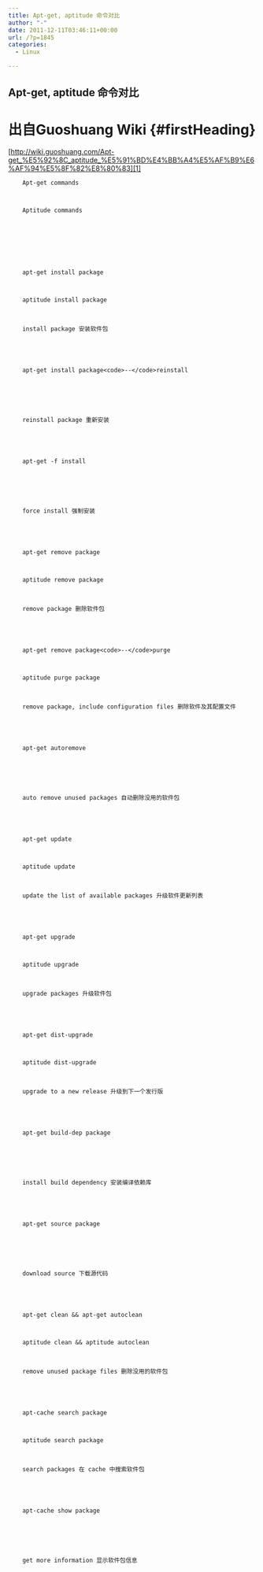```yaml
---
title: Apt-get, aptitude 命令对比
author: "-"
date: 2011-12-11T03:46:11+00:00
url: /?p=1845
categories:
  - Linux

---
```

## Apt-get, aptitude 命令对比
# 出自Guoshuang Wiki {#firstHeading}

[http://wiki.guoshuang.com/Apt-get_%E5%92%8C_aptitude_%E5%91%BD%E4%BB%A4%E5%AF%B9%E6%AF%94%E5%8F%82%E8%80%83][1]


  
  
  
    
      
        Apt-get commands
      
      
      
        Aptitude commands
      
      
      
      
    
    
    
      
        apt-get install package
      
      
      
        aptitude install package
      
      
      
        install package 安装软件包
      
    
    
    
      
        apt-get install package<code>--</code>reinstall
      
      
      
      
      
      
        reinstall package 重新安装
      
    
    
    
      
        apt-get -f install
      
      
      
      
      
      
        force install 强制安装
      
    
    
    
      
        apt-get remove package
      
      
      
        aptitude remove package
      
      
      
        remove package 删除软件包
      
    
    
    
      
        apt-get remove package<code>--</code>purge
      
      
      
        aptitude purge package
      
      
      
        remove package, include configuration files 删除软件及其配置文件
      
    
    
    
      
        apt-get autoremove
      
      
      
      
      
      
        auto remove unused packages 自动删除没用的软件包
      
    
    
    
      
        apt-get update
      
      
      
        aptitude update
      
      
      
        update the list of available packages 升级软件更新列表
      
    
    
    
      
        apt-get upgrade
      
      
      
        aptitude upgrade
      
      
      
        upgrade packages 升级软件包
      
    
    
    
      
        apt-get dist-upgrade
      
      
      
        aptitude dist-upgrade
      
      
      
        upgrade to a new release 升级到下一个发行版
      
    
    
    
      
        apt-get build-dep package
      
      
      
      
      
      
        install build dependency 安装编译依赖库
      
    
    
    
      
        apt-get source package
      
      
      
      
      
      
        download source 下载源代码
      
    
    
    
      
        apt-get clean && apt-get autoclean
      
      
      
        aptitude clean && aptitude autoclean
      
      
      
        remove unused package files 删除没用的软件包
      
    
    
    
      
        apt-cache search package
      
      
      
        aptitude search package
      
      
      
        search packages 在 cache 中搜索软件包
      
    
    
    
      
        apt-cache show package
      
      
      
      
      
      
        get more information 显示软件包信息
      
    
  

 [1]: http://wiki.guoshuang.com/Apt-get_%E5%92%8C_aptitude_%E5%91%BD%E4%BB%A4%E5%AF%B9%E6%AF%94%E5%8F%82%E8%80%83